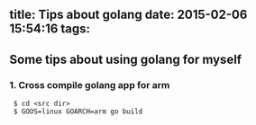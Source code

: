 title: Tips about golang
date: 2015-02-06 15:54:16
tags:
---

## Some tips about using golang for myself

### 1. Cross compile golang app for arm 

```
 $ cd <src dir>
 $ GOOS=linux GOARCH=arm go build
```